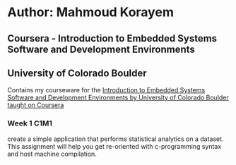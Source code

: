 # Author: Mahmoud Korayem
## Coursera - Introduction to Embedded Systems Software and Development Environments
## University of Colorado Boulder

Contains my courseware for the [Introduction to Embedded Systems Software and Development Environments by University of Colorado Boulder taught on Coursera](https://www.coursera.org/learn/introduction-embedded-systems/home/welcome)

### Week 1 C1M1
create a simple application that performs statistical analytics on a dataset. This assignment will help you get re-oriented with c-programming syntax and host machine compilation. 